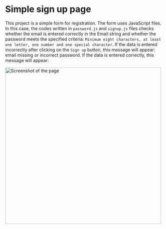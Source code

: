 # Simple sign up page
This project is a simple form for registration. The form uses JavaScript files. In this case, the codes written in `password.js` and `signup.js` files checks whether the email is entered correctly in the Email string and whether the password meets the specified criteria: `Minimum eight characters, at least one letter, one number and one special character`. If the data is entered incorrectly after clicking on the `Sign up` button, this message will appear: email missing or incorrect password. If the data is entered correctly, this message will appear: 

<img width="500" alt="Screenshot of the page" src="https://github.com/Maria-Y01/simple-sign-up-page/assets/136391989/fa1e509e-1dbc-4cf7-9967-d35b240264d4">
